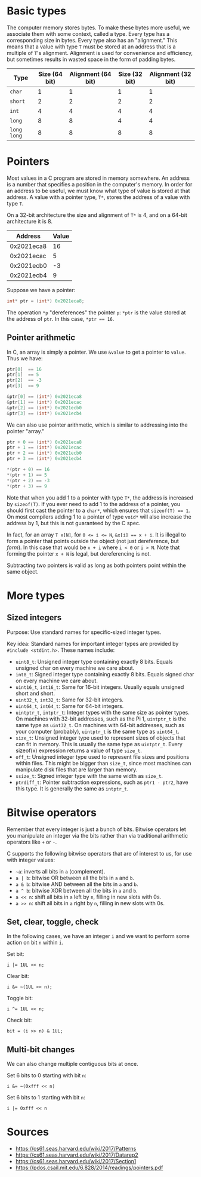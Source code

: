 # Basic types

The computer memory stores bytes. To make these bytes more useful, we associate
them with some context, called a type. Every type has a corresponding size in
bytes. Every type also has an "alignment." This means that a value with type
`T` must be stored at an address that is a multiple of `T`'s alignment.
Alignment is used for convenience and efficiency, but sometimes results in
wasted space in the form of padding bytes.

Type     |           Size (64 bit) |  Alignment (64 bit)  |    Size (32 bit)  |   Alignment (32 bit) |
----------------- |  --------------|  -------------------  |   --------------   | ------------------- |
`char`           |       1        |          1          |          1         |        1               |
`short`          |       2        |          2          |          2         |        2               |
`int`            |       4        |          4          |          4         |        4               |
`long`           |       8        |          8          |          4         |        4               |
`long long`      |       8        |          8          |          8         |        8               |

# Pointers

Most values in a C program are stored in memory somewhere. An address is a
number that specifies a position in the computer's memory. In order for an
address to be useful, we must know what type of value is stored at that
address.  A value with a pointer type, `T*`, stores the address of a value with
type `T`.

On a 32-bit architecture the size and alignment of `T*` is 4, and on a 64-bit
architecture it is 8.

Address      |  Value  |
--------     |  ------ |
0x2021eca8   |  16      |
0x2021ecac   |  5      |
0x2021ecb0   |  -3      |
0x2021ecb4   |  9      |

Suppose we have a pointer:

```c
int* ptr = (int*) 0x2021eca8;
```

The operation `*p` "dereferences" the pointer `p`: `*ptr` is the value stored
at the address of `ptr`. In this case, `*ptr == 16`.

## Pointer arithmetic

In C, an array is simply a pointer. We use `&value` to get a pointer to `value`. Thus we have:

```c
ptr[0]  == 16
ptr[1]  == 5
ptr[2]  == -3
ptr[3]  == 9

&ptr[0] == (int*) 0x2021eca8
&ptr[1] == (int*) 0x2021ecac
&ptr[2] == (int*) 0x2021ecb0
&ptr[3] == (int*) 0x2021ecb4
```

We can also use pointer arithmetic, which is similar to addressing into the pointer "array."

```c
ptr + 0 == (int*) 0x2021eca8
ptr + 1 == (int*) 0x2021ecac
ptr + 2 == (int*) 0x2021ecb0
ptr + 3 == (int*) 0x2021ecb4

*(ptr + 0) == 16
*(ptr + 1) == 5
*(ptr + 2) == -3
*(ptr + 3) == 9
```

Note that when you add 1 to a pointer with type `T*`, the address is increased
by `sizeof(T)`. If you ever need to add 1 to the address of a pointer, you
should first cast the pointer to a `char*`, which ensures that `sizeof(T) ==
1`. On most compilers adding 1 to a pointer of type `void*` will also increase
the address by 1, but this is not guaranteed by the C spec.

In fact, for an array `T x[N]`, for `0 <= i <= N`, `&x[i] == x + i`. It is
illegal to form a pointer that points outside the object (not just dereference,
but *form*). In this case that would be `x + i` where `i < 0` or `i > N`. Note
that forming the pointer `x + N` is legal, but dereferencing is not.

Subtracting two pointers is valid as long as both pointers point within the
same object.

# More types

## Sized integers

Purpose: Use standard names for specific-sized integer types.

Key idea: Standard names for important integer types are provided by `#include
<stdint.h>`. These names include:

* `uint8_t`: Unsigned integer type containing exactly 8 bits. Equals unsigned
  char on every machine we care about.
* `int8_t`: Signed integer type containing exactly 8 bits. Equals signed char
  on every machine we care about.
* `uint16_t`, `int16_t`: Same for 16-bit integers. Usually equals unsigned
  short and short.
* `uint32_t`, `int32_t`: Same for 32-bit integers.
* `uint64_t`, `int64_t`: Same for 64-bit integers.
* `uintptr_t`, `intptr_t`: Integer types with the same size as pointer types.
  On machines with 32-bit addresses, such as the Pi 1, `uintptr_t` is the same
  type as `uint32_t`. On machines with 64-bit addresses, such as your computer
  (probably), `uintptr_t` is the same type as `uint64_t`.
* `size_t`: Unsigned integer type used to represent sizes of objects that can
  fit in memory. This is usually the same type as `uintptr_t`. Every sizeof(x)
  expression returns a value of type `size_t`.
* `off_t`: Unsigned integer type used to represent file sizes and positions
  within files. This might be bigger than `size_t`, since most machines can
  manipulate disk files that are larger than memory.
* `ssize_t`: Signed integer type with the same width as `size_t`.
* `ptrdiff_t`: Pointer subtraction expressions, such as `ptr1 - ptr2`, have
  this type. It is generally the same as `intptr_t`.

# Bitwise operators

Remember that every integer is just a bunch of bits. Bitwise operators let you
manipulate an integer via the bits rather than via traditional arithmetic
operators like `+` or `-`.

C supports the following bitwise operators that are of interest to us, for use
with integer values:

* `~a`: inverts all bits in `a` (complement).
* `a | b`: bitwise OR between all the bits in `a` and `b`.
* `a & b`: bitwise AND between all the bits in `a` and `b`.
* `a ^ b`: bitwise XOR between all the bits in `a` and `b`.
* `a << n`: shift all bits in `a` left by `n`, filling in new slots with 0s.
* `a >> n`: shift all bits in `a` right by `n`, filling in new slots with 0s.

## Set, clear, toggle, check

In the following cases, we have an integer `i` and we want to
perform some action on bit `n` within `i`.

Set bit:

```
i |= 1UL << n;
```

Clear bit:

```
i &= ~(1UL << n);
```

Toggle bit:

```
i ^= 1UL << n;
```

Check bit:

```
bit = (i >> n) & 1UL;
```

## Multi-bit changes

We can also change multiple contiguous bits at once.

Set 6 bits to 0 starting with bit `n`:

```
i &= ~(0xfff << n)
```

Set 6 bits to 1 starting with bit `n`:

```
i |= 0xfff << n
```

# Sources

* https://cs61.seas.harvard.edu/wiki/2017/Patterns
* https://cs61.seas.harvard.edu/wiki/2017/Datarep2
* https://cs61.seas.harvard.edu/wiki/2017/Section1
* https://pdos.csail.mit.edu/6.828/2014/readings/pointers.pdf

